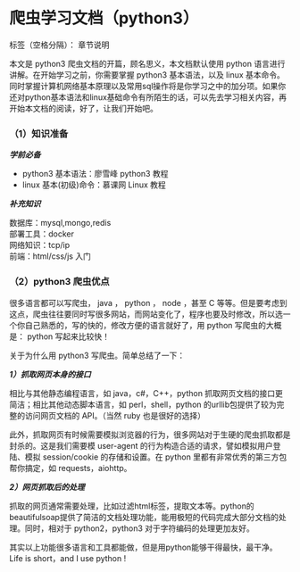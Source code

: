# 爬虫学习文档（python3）

标签（空格分隔）： 章节说明

本文是 python3 爬虫文档的开篇，顾名思义，本文档默认使用 python 语言进行讲解。在开始学习之前，你需要掌握 python3 基本语法，以及 linux 基本命令。同时掌握计算机网络基本原理以及常用sql操作将是你学习之中的加分项。如果你还对python基本语法和linux基础命令有所陌生的话，可以先去学习相关内容，再开始本文档的阅读，好了，让我们开始吧。

### （1）知识准备

_**学前必备**_

* python3 基本语法：廖雪峰 python3 教程
* linux 基本\(初级\)命令：慕课网 Linux 教程

_**补充知识**_

数据库：mysql,mongo,redis  
部署工具：docker  
网络知识：tcp/ip  
前端：html/css/js 入门

### （2）python3 爬虫优点

很多语言都可以写爬虫， java ， python ， node ，甚至 C 等等。但是要考虑到这点，爬虫往往要同时写很多网站，而网站变化了，程序也要及时修改，所以选一个你自己熟悉的，写的快的，修改方便的语言就好了，用 python 写爬虫的大概是： python 写起来比较快！

关于为什么用 python3 写爬虫。简单总结了一下：

_**1）抓取网页本身的接口**_

  
相比与其他静态编程语言，如 java，c\#，C++，python 抓取网页文档的接口更简洁；相比其他动态脚本语言，如 perl，shell，python 的urllib包提供了较为完整的访问网页文档的 API。（当然 ruby 也是很好的选择）

此外，抓取网页有时候需要模拟浏览器的行为，很多网站对于生硬的爬虫抓取都是封杀的。这是我们需要模 user-agent 的行为构造合适的请求，譬如模拟用户登陆、模拟 session/cookie 的存储和设置。在 python 里都有非常优秀的第三方包帮你搞定，如 requests，aiohttp。

_**2）网页抓取后的处理**_

  
抓取的网页通常需要处理，比如过滤html标签，提取文本等。python的beautifulsoap提供了简洁的文档处理功能，能用极短的代码完成大部分文档的处理。同时，相对于 python2，python3 对于字符编码的处理更加友好。

其实以上功能很多语言和工具都能做，但是用python能够干得最快，最干净。Life is short，and I use python !

